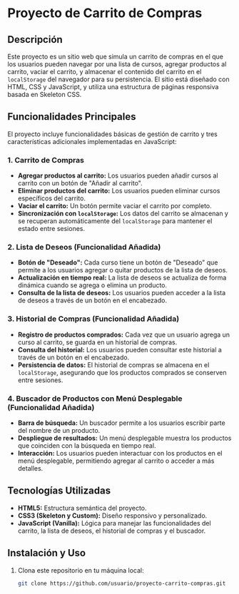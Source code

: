 # Proyecto de Carrito de Compras

## Descripción
Este proyecto es un sitio web que simula un carrito de compras en el que los usuarios pueden navegar por una lista de cursos, agregar productos al carrito, vaciar el carrito, y almacenar el contenido del carrito en el `localStorage` del navegador para su persistencia. El sitio está diseñado con HTML, CSS y JavaScript, y utiliza una estructura de páginas responsiva basada en Skeleton CSS.

## Funcionalidades Principales
El proyecto incluye funcionalidades básicas de gestión de carrito y tres características adicionales implementadas en JavaScript:

### 1. Carrito de Compras
- **Agregar productos al carrito:** Los usuarios pueden añadir cursos al carrito con un botón de "Añadir al carrito".
- **Eliminar productos del carrito:** Los usuarios pueden eliminar cursos específicos del carrito.
- **Vaciar el carrito:** Un botón permite vaciar el carrito por completo.
- **Sincronización con `localStorage`:** Los datos del carrito se almacenan y se recuperan automáticamente del `localStorage` para mantener el estado entre sesiones.

### 2. Lista de Deseos (Funcionalidad Añadida)
- **Botón de "Deseado":** Cada curso tiene un botón de "Deseado" que permite a los usuarios agregar o quitar productos de la lista de deseos.
- **Actualización en tiempo real:** La lista de deseos se actualiza de forma dinámica cuando se agrega o elimina un producto.
- **Consulta de la lista de deseos:** Los usuarios pueden acceder a la lista de deseos a través de un botón en el encabezado.

### 3. Historial de Compras (Funcionalidad Añadida)
- **Registro de productos comprados:** Cada vez que un usuario agrega un curso al carrito, se guarda en un historial de compras.
- **Consulta del historial:** Los usuarios pueden consultar este historial a través de un botón en el encabezado.
- **Persistencia de datos:** El historial de compras se almacena en el `localStorage`, asegurando que los productos comprados se conserven entre sesiones.

### 4. Buscador de Productos con Menú Desplegable (Funcionalidad Añadida)
- **Barra de búsqueda:** Un buscador permite a los usuarios escribir parte del nombre de un producto.
- **Despliegue de resultados:** Un menú desplegable muestra los productos que coinciden con la búsqueda en tiempo real.
- **Interacción:** Los usuarios pueden interactuar con los productos en el menú desplegable, permitiendo agregar al carrito o acceder a más detalles.

## Tecnologías Utilizadas
- **HTML5:** Estructura semántica del proyecto.
- **CSS3 (Skeleton y Custom):** Diseño responsivo y personalizado.
- **JavaScript (Vanilla):** Lógica para manejar las funcionalidades del carrito, la lista de deseos, el historial de compras y el buscador.

## Instalación y Uso
1. Clona este repositorio en tu máquina local:
   ```bash
   git clone https://github.com/usuario/proyecto-carrito-compras.git
